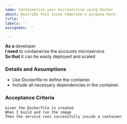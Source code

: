 ```yaml
---
name: Containerize your microservice using Docker
about: Describe this issue template's purpose here.
title: ''
labels: ''
assignees: ''

---
```


**As a** developer  
**I need** to containerize the accounts microservice  
**So that** it can be easily deployed and scaled  

### Details and Assumptions
* Use Dockerfile to define the container.
* Include all necessary dependencies in the container.

### Acceptance Criteria     
```gherkin
Given the Dockerfile is created
When I build and run the image
Then the service runs successfully inside a container
